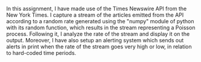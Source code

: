 In this assignment, I have made use of the Times Newswire API from the New York Times. I capture a stream of the articles emitted from the API according to a random rate generated using the "numpy" module of python with its random function, which results in the stream representing a Poisson process.
Following it, I analyze the rate of the stream and display it on the output.
Moreover, I have also setup an alerting system which sends out alerts in print when the rate of the stream goes very high or low, in relation to hard-coded time periods.
